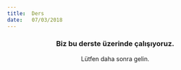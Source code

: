 ```yaml
---
title:  Ders
date:   07/03/2018
---
```


### <center>Biz bu derste üzerinde çalışıyoruz.</center>
<center>Lütfen daha sonra gelin.</center>